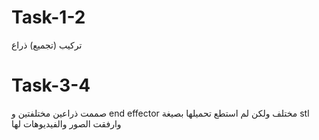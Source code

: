 # Task-1-2
تركيب (تجميع) ذراع 
# Task-3-4 
صممت ذراعين مختلفتين و end effector مختلف ولكن لم استطع تحميلها بصيغة stl وارفقت الصور والفيديوهات لها  
